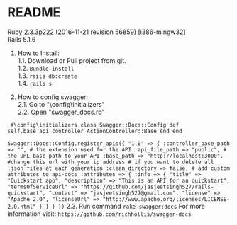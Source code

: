 # README

Ruby 2.3.3p222 (2016-11-21 revision 56859) [i386-mingw32]<br />
Rails 5.1.6<br />

1. How to Install:<br />
1.1. Download or Pull project from git.<br />
1.2. `Bundle install`<br />
1.3. `rails db:create`<br />
1.4. `rails s`<br />

2. How to config swagger:<br />
2.1. Go to "\config\initializers"<br />
2.2. Open "swagger_docs.rb"<br />

`
#\config\initializers
class Swagger::Docs::Config
  def self.base_api_controller
    ActionController::Base
  end
end`

`Swagger::Docs::Config.register_apis({
    "1.0" => {
        :controller_base_path => "",
        # the extension used for the API
        :api_file_path => "public",
        # the URL base path to your API
        :base_path => "http://localhost:3000",  #change this url with your ip address
        # if you want to delete all .json files at each generation
        :clean_directory => false,
        # add custom attributes to api-docs
        :attributes => {
            :info => {
                "title" => "Quickstart app",
                "description" => "This is an API for an quickstart",
                "termsOfServiceUrl" => "https://github.com/jasjeetsingh527/rails-quickstart",
                "contact" => "jasjeetsingh527@gmail.com",
                "license" => "Apache 2.0",
                "licenseUrl" => "http://www.apache.org/licenses/LICENSE-2.0.html"
            }
        }
    }
})`
2.3. Run command `rake swagger:docs`
For more information visit: `https://github.com/richhollis/swagger-docs`